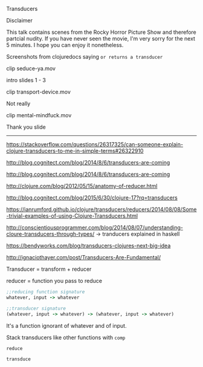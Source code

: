 Transducers

Disclaimer

This talk contains scenes from the Rocky Horror Picture Show and therefore partcial nudity.
If you have never seen the movie, I'm very sorry for the next 5 minutes.
I hope you can enjoy it nonetheless.


Screenshots from clojuredocs saying `or returns a transducer`

clip seduce-ya.mov

intro slides 1 - 3

clip transport-device.mov

Not really


<real explanation>

clip mental-mindfuck.mov

Thank you slide



----



https://stackoverflow.com/questions/26317325/can-someone-explain-clojure-transducers-to-me-in-simple-terms#26322910


http://blog.cognitect.com/blog/2014/8/6/transducers-are-coming



http://blog.cognitect.com/blog/2014/8/6/transducers-are-coming


http://clojure.com/blog/2012/05/15/anatomy-of-reducer.html

http://blog.cognitect.com/blog/2015/6/30/clojure-17?rq=transducers

https://ianrumford.github.io/clojure/transducers/reducers/2014/08/08/Some-trivial-examples-of-using-Clojure-Transducers.html


http://conscientiousprogrammer.com/blog/2014/08/07/understanding-cloure-transducers-through-types/
-> tranducers explained in haskell


https://bendyworks.com/blog/transducers-clojures-next-big-idea


http://ignaciothayer.com/post/Transducers-Are-Fundamental/


Transducer = transform + reducer


reducer = function you pass to reduce


``` clojure
;;reducing function signature
whatever, input -> whatever
```

``` clojure
;;transducer signature
(whatever, input -> whatever) -> (whatever, input -> whatever)
```

It's a function ignorant of whatever and of input.

Stack transducers like other functions with `comp`

`reduce`

`transduce`
